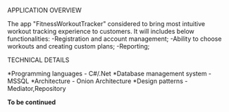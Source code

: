 APPLICATION OVERVIEW

The app "FitnessWorkoutTracker" considered to bring most intuitive workout tracking experience to customers.
It will includes below functionalities:
-Registration and account management;
-Ability to choose workouts and creating custom plans;
-Reporting;

TECHNICAL DETAILS

*Programming languages - C#/.Net
*Database management system  - MSSQL
*Architecture - Onion Architecture
*Design patterns - Mediator,Repository

**To be continued**
